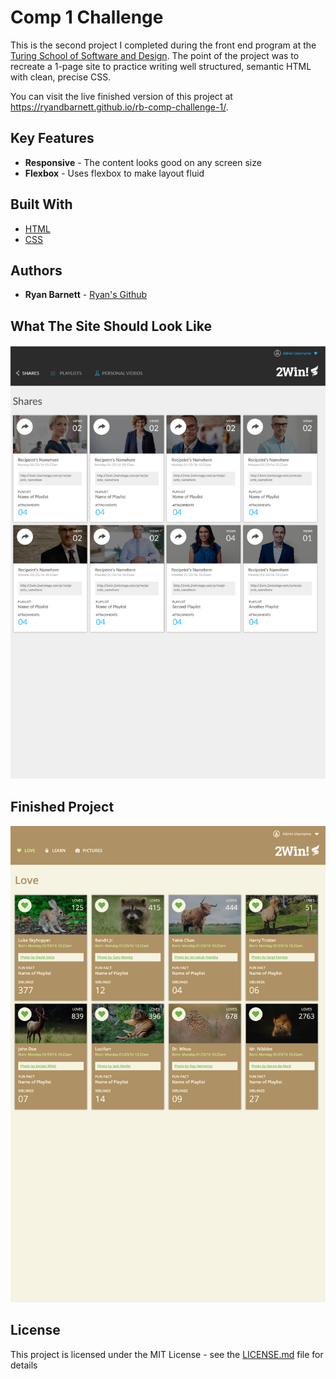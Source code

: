 # Comp 1 Challenge

This is the second project I completed during the front end program at the [Turing School of Software and Design](https://https://turing.io/). The point of the project was to recreate a 1-page site to practice writing well structured, semantic HTML with clean, precise CSS.

You can visit the live finished version of this project at https://ryandbarnett.github.io/rb-comp-challenge-1/.

## Key Features

* **Responsive** - The content looks good on any screen size
* **Flexbox** - Uses flexbox to make layout fluid


## Built With

* [HTML](https://developer.mozilla.org/en-US/docs/Web/Guide/HTML/HTML5)
* [CSS](https://developer.mozilla.org/en-US/docs/Web/CSS)

## Authors

* **Ryan Barnett** - [Ryan's Github](http://github.com/RyanDBarnett)

## What The Site Should Look Like

![website comp](images/comp-1.png)

## Finished Project

![ryans website](images/rb-comp-1.png)

## License

This project is licensed under the MIT License - see the [LICENSE.md](LICENSE.md) file for details
